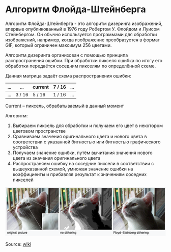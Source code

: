 # Алгоритм Флойда-Штейнберга
Алгоритм Флойда-Штейнберга - это алгоритм дизеринга изображений, впервые опубликованный в 1976 году Робертом У. Флойдом и Луисом Стейнбергом.
Он обычно используется программами для обработки изображений, например, когда изображение преобразуется в формат GIF, 
который ограничен максимум 256 цветами.

Алгоритм дизеринга организован с помощью принципа распространения ошибки. При обработки пикселя ошибка по итогу его обработки передаётся соседним
пикселям по определённой схеме.

Данная матрица задаёт схема распространения ошибки:

| ... | ...    | current | 7 / 16 | ... |
|-----|--------|---------|--------|-----|
| ... | 3 / 16 | 5 / 16  | 1 / 16 | ... |

Current – пиксель, обрабатываемый в данный момент

Алгоритм:
1) Выбираем пиксель для обработки и получаем его цвет в некотором цветовом пространстве
2) Сравниваем значения оригинального цвета и нового цвета в соответствии с указанной битностью или битностью графического устройства
3) Получаем значение ошибки, путём вычитания значения нового цвета из значения оригинального цвета
4) Распространяем ошибку на соседние пиксели в соответствии с вышеуказанной схемой, умножая значение ошибки на коэффициенты и прибавляя
результат к значениям соседних пикселей

![example](content/Floyd-Steinberg.png)

Source: [wiki](https://en.wikipedia.org/wiki/Floyd–Steinberg_dithering)